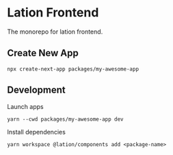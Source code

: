 # Lation Frontend

The monorepo for lation frontend.

## Create New App

```
npx create-next-app packages/my-awesome-app
```

## Development

Launch apps

```
yarn --cwd packages/my-awesome-app dev
```

Install dependencies

```
yarn workspace @lation/components add <package-name>
```
